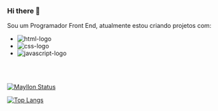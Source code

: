 ### Hi there 👋

Sou um Programador Front End, atualmente estou criando projetos com:

  - <img src="https://img.shields.io/badge/HTML5-E34F26?style=for-the-badge&logo=html5&logoColor=white" alt="html-logo"/>
  - <img src="https://img.shields.io/badge/CSS3-1572B6?style=for-the-badge&logo=css3&logoColor=white" alt="css-logo"/>
  - <img src="https://img.shields.io/badge/JavaScript-F7DF1E?style=for-the-badge&logo=javascript&logoColor=black" alt="javascript-logo"/>
<br>
<br>

[![ Mayllon Status  ](https://github-readme-stats.vercel.app/api?username=vynysdesthys)](https://github.com/anuraghazra/github-readme-stats)

[![Top Langs](https://github-readme-stats.vercel.app/api/top-langs/?username=vynysdesthys)](https://github.com/anuraghazra/github-readme-stats)
